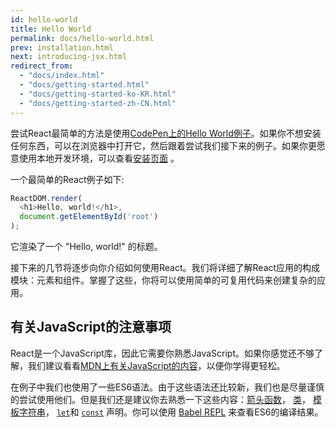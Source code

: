 ```yaml
---
id: hello-world
title: Hello World
permalink: docs/hello-world.html
prev: installation.html
next: introducing-jsx.html
redirect_from:
  - "docs/index.html"
  - "docs/getting-started.html"
  - "docs/getting-started-ko-KR.html"
  - "docs/getting-started-zh-CN.html"
---
```


尝试React最简单的方法是使用[CodePen上的Hello World例子](http://codepen.io/gaearon/pen/ZpvBNJ?editors=0010)。如果你不想安装任何东西，可以在浏览器中打开它，然后跟着尝试我们接下来的例子。如果你更愿意使用本地开发环境，可以查看[安装页面](/docs/installation.html) 。

一个最简单的React例子如下:

```js
ReactDOM.render(
  <h1>Hello, world!</h1>,
  document.getElementById('root')
);
```

它渲染了一个 "Hello, world!" 的标题。

接下来的几节将逐步向你介绍如何使用React。我们将详细了解React应用的构成模块：元素和组件。掌握了这些，你将可以使用简单的可复用代码来创建复杂的应用。

## 有关JavaScript的注意事项

React是一个JavaScript库，因此它需要你熟悉JavaScript。如果你感觉还不够了解，我们建议看看[MDN上有关JavaScript的内容](https://developer.mozilla.org/en-US/docs/Web/JavaScript/A_re-introduction_to_JavaScript)，以便你学得更轻松。

在例子中我们也使用了一些ES6语法。由于这些语法还比较新，我们也是尽量谨慎的尝试使用他们。但是我们还是建议你去熟悉一下这些内容：[箭头函数](https://developer.mozilla.org/en-US/docs/Web/JavaScript/Reference/Functions/Arrow_functions)， [类](https://developer.mozilla.org/en-US/docs/Web/JavaScript/Reference/Classes)， [模板字符串](https://developer.mozilla.org/en/docs/Web/JavaScript/Reference/Template_literals)， [`let`](https://developer.mozilla.org/en-US/docs/Web/JavaScript/Reference/Statements/let)和 [`const`](https://developer.mozilla.org/en-US/docs/Web/JavaScript/Reference/Statements/const) 声明。你可以使用 <a href="http://babeljs.io/repl/#?babili=false&evaluate=true&lineWrap=false&presets=es2015%2Creact&experimental=false&loose=false&spec=false&code=const%20element%20%3D%20%3Ch1%3EHello%2C%20world!%3C%2Fh1%3E%3B%0Aconst%20container%20%3D%20document.getElementById('root')%3B%0AReactDOM.render(element%2C%20container)%3B%0A">Babel REPL</a> 来查看ES6的编译结果。

